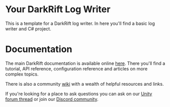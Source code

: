 # Your DarkRift Log Writer
This is a template for a DarkRift log writer. In here you'll find a basic log writer and C# project.

# Documentation
The main DarkRift documentation is available online [here](https://www.darkriftnetworking.com/DarkRift2/Docs/). There you'll find a tutorial, API reference, configuration reference and articles on more complex topics.

There is also a community [wiki](https://github.com/DarkRiftNetworking/DarkRift/wiki) with a wealth of helpful resources and links.

If you're looking for a place to ask questions you can ask on our [Unity forum thread](https://forum.unity.com/threads/darkrift-networking-2.516271/) or join our [Discord community](https://discordapp.com/invite/cz2FQ6k).
